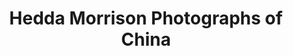 ---
objectid: '45'
title: Hedda Morrison Photographs of China
alternatetitle:
external_url: https://library.harvard.edu/collections/hedda-morrison-photographs-china
category: Photographs and Visual Media
institution: Harvard University
description: 6000+ photographs by Hedda Morrison during her life in China in 1933-1946
layout: resource
---